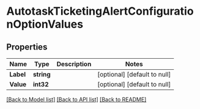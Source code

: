 # AutotaskTicketingAlertConfigurationOptionValues

## Properties
Name | Type | Description | Notes
------------ | ------------- | ------------- | -------------
**Label** | **string** |  | [optional] [default to null]
**Value** | **int32** |  | [optional] [default to null]

[[Back to Model list]](../README.md#documentation-for-models) [[Back to API list]](../README.md#documentation-for-api-endpoints) [[Back to README]](../README.md)


